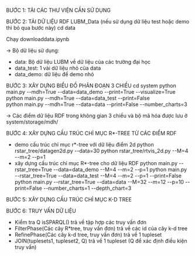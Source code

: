 BƯỚC 1: TẢI CÁC THƯ VIỆN CẦN SỬ DỤNG

BƯỚC 2: TẢI DỮ LIỆU RDF LUBM_Data (nếu sử dụng dữ liệu test hoặc demo thì bỏ qua bước này)
cd data
<!-- java -jar LUBM_Data -->
Chạy downloaddata.ipynb

-> Bộ dữ liệu sử dụng:
- data: Bộ dữ liệu LUBM về dữ liệu của các trường đại học
- data_test: 1 vài dữ liệu nhỏ của data
- data_demo: dữ liệu để demo nhỏ


BƯỚC 3: XÂY DỰNG BIỂU ĐỒ PHÂN ĐOẠN 3 CHIỀU 
cd system
python main.py --mdh=True --data=data_demo --print=True --visualize=True
python main.py --mdh=True --data=data_test --print=False  
python main.py --mdh=True --data=data --print=False --number_charts=3     

-> Các điểm dữ liệu RDF trong không gian 3 chiều và bộ mã hóa được lưu ở system/storage/mdh/


BƯỚC 4: XÂY DỰNG CẤU TRÚC CHỈ MỤC R*-TREE TỪ CÁC ĐIỂM RDF
- demo cấu trúc chỉ mục r*-tree với dữ liệu điểm 2d
python rstar_tree/datagen2d.py --data=30
python rstar_tree/rtvis_2d.py --M=4 --m=2 --p=1
- xây dựng cấu trúc chỉ mục R*-tree cho dữ liệu RDF
python main.py --rstar_tree=True --data=data_demo --M=4 --m=2 --p=1
python main.py --rstar_tree=True --data=data_test --M=4 --m=2 --p=1 --print=False
python main.py --rstar_tree=True --data=data --M=32 --m=12 --p=10 --print=False --number_charts=1 --depth_chart=3


BƯỚC 5: XÂY DỰNG CẤU TRÚC CHỈ MỤC K-D TREE



BƯỚC 6: TRUY VẤN DỮ LIỆU
- Kiểm tra Q isSPARQL() trả về tập hợp các truy vấn đơn
- FilterPhase(Các cây R*tree, truy vấn đơn) trả về các id của cây k-d tree
- RefinePhase(Các cây k-d tree, truy vấn đơn) trả về 1 tupleset
- JOIN(tuplesets1, tupleset2, Q) trả về 1 tupleset (Q để xác định điều kiện truy vấn)
